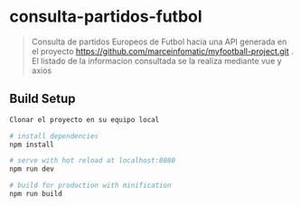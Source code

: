 # consulta-partidos-futbol

> Consulta de partidos Europeos de Futbol hacia una API generada en el proyecto https://github.com/marceinfomatic/myfootball-project.git .
> El listado de la informacion consultada se la realiza mediante vue y axios

## Build Setup

``` bash
Clonar el proyecto en su equipo local

# install dependencies
npm install

# serve with hot reload at localhost:8080
npm run dev

# build for production with minification
npm run build
```

